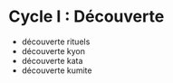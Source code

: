 # Cycle I : Découverte

- découverte rituels
- découverte kyon
- découverte kata
- découverte kumite
